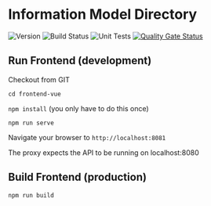 # Information Model Directory
![Version](https://s3.eu-west-2.amazonaws.com/endeavour-codebuild-output/badges/IMDirectory/version.svg)
![Build Status](https://s3.eu-west-2.amazonaws.com/endeavour-codebuild-output/badges/IMDirectory/build.svg)
![Unit Tests](https://s3.eu-west-2.amazonaws.com/endeavour-codebuild-output/badges/IMDirectory/unit-test.svg)
[![Quality Gate Status](https://sonarcloud.io/api/project_badges/measure?project=endeavourhealth-discovery_IMDirectory&metric=alert_status)](https://sonarcloud.io/dashboard?id=endeavourhealth-discovery_IMViewer)
## Run Frontend (development)

Checkout from GIT

`cd frontend-vue`

`npm install` (you only have to do this once)

`npm run serve`

Navigate your browser to `http://localhost:8081`

The proxy expects the API to be running on localhost:8080

## Build Frontend (production)

`npm run build`
